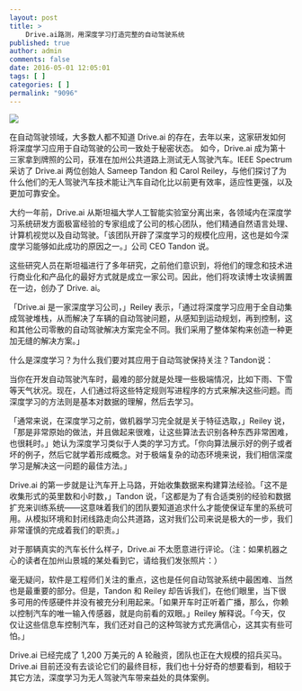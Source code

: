 ```yaml
---
layout: post
title: >
    Drive.ai路测，用深度学习打造完整的自动驾驶系统
published: true
author: admin
comments: false
date: 2016-05-01 12:05:01
tags: [ ]
categories: [ ]
permalink: "9096"
---
```

![][1]




在自动驾驶领域，大多数人都不知道 Drive.ai 的存在，去年以来，这家研发如何将深度学习应用于自动驾驶的公司一致处于秘密状态。 如今，Drive.ai 成为第十三家拿到牌照的公司，获准在加州公共道路上测试无人驾驶汽车。IEEE Spectrum 采访了 Drive.ai 两位创始人 Sameep Tandon 和 Carol Reiley，与他们探讨了为什么他们的无人驾驶汽车技术能让汽车自动化比以前更有效率，适应性更强，以及更加可靠安全。

大约一年前，Drive.ai 从斯坦福大学人工智能实验室分离出来，各领域内在深度学习系统研发方面极富经验的专家组成了公司的核心团队，他们精通自然语言处理、计算机视觉以及自动驾驶。「该团队开辟了深度学习的规模化应用，这也是如今深度学习能够如此成功的原因之一。」公司 CEO Tandon 说。

这些研究人员在斯坦福进行了多年研究，之前他们意识到，将他们的理念和技术进行商业化和产品化的最好方式就是成立一家公司。因此，他们将攻读博士攻读搁置在一边，创办了 Drive. ai。

「Drive.ai 是一家深度学习公司，」Reiley 表示，「通过将深度学习应用于全自动集成驾驶堆栈，从而解决了车辆的自动驾驶问题，从感知到运动规划，再到控制，这和其他公司零散的自动驾驶解决方案完全不同。我们采用了整体架构来创造一种更加无缝的解决方案。」

什么是深度学习？为什么我们要对其应用于自动驾驶保持关注？Tandon说：

当你在开发自动驾驶汽车时，最难的部分就是处理一些极端情况，比如下雨、下雪等天气状况。现在，人们通过将这些特定规则写进程序的方式来解决这些问题。而深度学习的方法则是基本对数据的理解，然后去学习。

「通常来说，在深度学习之前，做机器学习完全就是关于特征选取，」Reiley 说，「那是非常原始的做法，并且做起来很难，让这些算法去识别各种东西非常困难，也很耗时。」她认为深度学习类似于人类的学习方式。「你向算法展示好的例子或者坏的例子，然后它就学着形成概念。对于极端复杂的动态环境来说，我们相信深度学习是解决这一问题的最佳方法。」

Drive.ai 的第一步就是让汽车开上马路，开始收集数据来构建算法经验。「这不是收集形式的英里数和小时数，」Tandon 说，「这都是为了有合适类别的经验和数据扩充来训练系统——这意味着我们的团队要知道追求什么才能使保证车里的系统可用。从模拟环境和封闭线路走向公共道路，这对我们公司来说是极大的一步，我们非常谨慎的完成着我们的职责。」

对于那辆真实的汽车长什么样子，Drive.ai 不太愿意进行评论。（注：如果机器之心的读者在加州山景城的某处看到它，请给我们发张照片：）

毫无疑问，软件是工程师们关注的重点，这也是任何自动驾驶系统中最困难、当然也是最重要的部分。但是，Tandon 和 Reiley 却告诉我们，在他们眼里，当下很多可用的传感硬件并没有被充分利用起来。「如果开车时正听着广播，那么，你赖以控制汽车的唯一输入传感器，就是向前看的双眼。」Reiley 解释说。「今天，仅仅让这些信息车控制汽车，我们还对自己的这种驾驶方式充满信心，这其实有些可怕。」

Drive.ai 已经完成了 1,200 万美元的 A 轮融资，团队也正在大规模的招兵买马。Drive.ai 目前还没有去谈论它们的最终目标，我们也十分好奇的想要看到，相较于其它方法，深度学习为无人驾驶汽车带来益处的具体案例。

 [1]: http://yongz.com/yz/wp-content/uploads/2016/05/4819282e450af3ad1c0ffb761e5a10ba.jpg